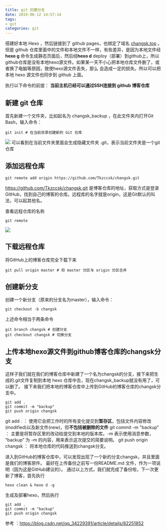 ```yaml
---
title: git 创建分支
date: 2019-06-12 14:57:14
tags:
- git
categories: git
---
```


搭建好本地 Hexo ，然后链接到了 github pages，也绑定了域名
[changsk.top](http://changsk.top "我的个人网站") 。但是 github 仓库里面中的文件和本地文件不一样，有些差异，是因为本地文件经 **hexo g** 命令生成静态页面后，然后经**hexo d** deploy（部署）到github上，所以github仓库是没有本地hexo源文件。如果某一天不小心把本地仓库文件删了，或者换了电脑等原因，致使hexo源文件丢失，那么
会造成一定的损失。所以可以把本地 hexo 源文件也同步到 github 上面。

执行以下命令的前提：
**当前主机已经可以通过SSH连接到 github 博客仓库**

## 新建 git 仓库
首先新建一个文件夹，比如起名为 changsk_backup ，在此文件夹内打开Git Bash，输入命令：
```
git init # 在当前目录创建新的 Git 仓库
```
![](1.jpg)
可以看到在当前文件夹里面会生成隐藏文件夹 .git，表示当前文件夹是一个git仓库

## 添加远程仓库
```
git remote add origin https://github.com/Tkzccsk/changsk.git 
```
https://github.com/Tkzccsk/changsk.git 是博客仓库的地址，获取方式是登录GitHub，找到自己的博客的仓库。远程库的名字就是origin，这是Git默认的叫法，可以起其他名。

查看远程仓库的名称
```
git remote
```
![](2.jpg)
## 下载远程仓库
将GitHub上的博客仓库完全下载下来
```
git pull origin master # 将 master 分区与 origin 分区合并
```
## 创建新分支
创建一个新分支（原来的分支名为master），输入命令：
```
git checkout -b changsk
```
上述命令相当于两条命令
```
git branch changsk # 创建分支
git checkout changsk # 切换分支
```
## 上传本地hexo源文件到github博客仓库的changsk分支 
这样子我们就在我们的博客仓库中新建了一个名为changsk的分支，接下来把生成的.git文件复制到本地 hexo 仓库中去，现在changsk_backup就没有用了，可以删了。 
接下来我们把本地的博客仓库中上传到GitHub的博客仓库的changsk分支中。

```
git add .
git commit -m "backup"
git push origin changsk
```
git add . ： 使用它会把工作时的所有变化提交到**暂存区**，包括文件内容修改(modified)以及新文件(new)，但**不包括被删除的文件**
git commit -m "backup" ： 主要是将暂存区里的改动给提交到本地的版本库。-m 表示使用消息参数， “backup” 为 -m 的内容，用来表示这次提交的简要说明。
git push origin changsk ： 将本地仓库的代码推送到changsk分支。

进入到GitHub的博客仓库中，可以发现出现了一个新的分支changsk，并且里面是我们的博客原件。
最好在上传备份之前写一份README.md 文件，作为一项说明（因为这是GitHub建议的）。
通过以上方式，我们就完成了备份啦，下一次更新了博客，首先执行

```
hexo clean & hexo d -g
```
生成及部署hexo，然后执行
```
git add .
git commit -m "backup"
git push origin changsk
```
参考 ：https://blog.csdn.net/qq_34229391/article/details/82251852